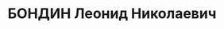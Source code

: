 ---
title: БОНДИН Леонид Николаевич
description: 'Род. в 1893, Свердловская обл., г. Нижний Тагил, русский. Проживал:
  Свердловская обл., г. Кабаковск. 13 вагонный участок ст.Кабаковск, зам.начальника

  Арестован 07.12.1936. Приговор: 29.03.1937 – 10 лет ИТЛ'
---
